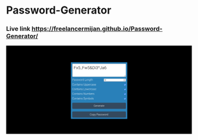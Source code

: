 # Password-Generator
### Live link https://freelancermijan.github.io/Password-Generator/

![show image](images/preview.png)<br/>
